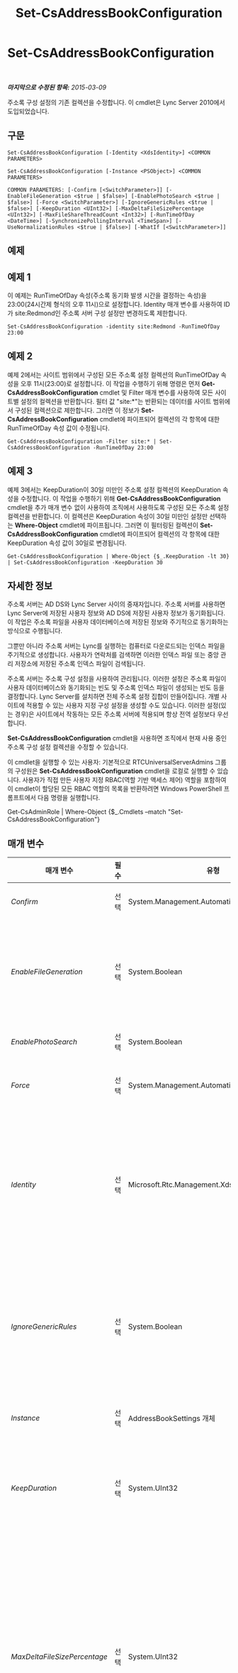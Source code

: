 ﻿---
title: Set-CsAddressBookConfiguration
TOCTitle: Set-CsAddressBookConfiguration
ms:assetid: a700328b-c738-447a-a03c-319852b42240
ms:mtpsurl: https://technet.microsoft.com/ko-kr/library/Gg412784(v=OCS.15)
ms:contentKeyID: 49304647
ms.date: 08/24/2015
mtps_version: v=OCS.15
ms.translationtype: HT
---

# Set-CsAddressBookConfiguration

 

_**마지막으로 수정된 항목:** 2015-03-09_

주소록 구성 설정의 기존 컬렉션을 수정합니다. 이 cmdlet은 Lync Server 2010에서 도입되었습니다.

## 구문

    Set-CsAddressBookConfiguration [-Identity <XdsIdentity>] <COMMON PARAMETERS>

    Set-CsAddressBookConfiguration [-Instance <PSObject>] <COMMON PARAMETERS>

    COMMON PARAMETERS: [-Confirm [<SwitchParameter>]] [-EnableFileGeneration <$true | $false>] [-EnablePhotoSearch <$true | $false>] [-Force <SwitchParameter>] [-IgnoreGenericRules <$true | $false>] [-KeepDuration <UInt32>] [-MaxDeltaFileSizePercentage <UInt32>] [-MaxFileShareThreadCount <Int32>] [-RunTimeOfDay <DateTime>] [-SynchronizePollingInterval <TimeSpan>] [-UseNormalizationRules <$true | $false>] [-WhatIf [<SwitchParameter>]]

## 예제

## 예제 1

이 예제는 RunTimeOfDay 속성(주소록 동기화 발생 시간을 결정하는 속성)을 23:00(24시간제 형식의 오후 11시)으로 설정합니다. Identity 매개 변수를 사용하여 ID가 site:Redmond인 주소록 서버 구성 설정만 변경하도록 제한합니다.

    Set-CsAddressBookConfiguration -identity site:Redmond -RunTimeOfDay 23:00

## 예제 2

예제 2에서는 사이트 범위에서 구성된 모든 주소록 설정 컬렉션의 RunTimeOfDay 속성을 오후 11시(23:00)로 설정합니다. 이 작업을 수행하기 위해 명령은 먼저 **Get-CsAddressBookConfiguration** cmdlet 및 Filter 매개 변수를 사용하여 모든 사이트별 설정의 컬렉션을 반환합니다. 필터 값 "site:\*"는 반환되는 데이터를 사이트 범위에서 구성된 컬렉션으로 제한합니다. 그러면 이 정보가 **Set-CsAddressBookConfiguration** cmdlet에 파이프되어 컬렉션의 각 항목에 대한 RunTimeOfDay 속성 값이 수정됩니다.

    Get-CsAddressBookConfiguration -Filter site:* | Set-CsAddressBookConfiguration -RunTimeOfDay 23:00

## 예제 3

예제 3에서는 KeepDuration이 30일 미만인 주소록 설정 컬렉션의 KeepDuration 속성을 수정합니다. 이 작업을 수행하기 위해 **Get-CsAddressBookConfiguration** cmdlet을 추가 매개 변수 없이 사용하여 조직에서 사용하도록 구성된 모든 주소록 설정 컬렉션을 반환합니다. 이 컬렉션은 KeepDuration 속성이 30일 미만인 설정만 선택하는 **Where-Object** cmdlet에 파이프됩니다. 그러면 이 필터링된 컬렉션이 **Set-CsAddressBookConfiguration** cmdlet에 파이프되어 컬렉션의 각 항목에 대한 KeepDuration 속성 값이 30일로 변경됩니다.

    Get-CsAddressBookConfiguration | Where-Object {$_.KeepDuration -lt 30} | Set-CsAddressBookConfiguration -KeepDuration 30

## 자세한 정보

주소록 서버는 AD DS와 Lync Server 사이의 중재자입니다. 주소록 서버를 사용하면 Lync Server에 저장된 사용자 정보와 AD DS에 저장된 사용자 정보가 동기화됩니다. 이 작업은 주소록 파일을 사용자 데이터베이스에 저장된 정보와 주기적으로 동기화하는 방식으로 수행됩니다.

그뿐만 아니라 주소록 서버는 Lync를 실행하는 컴퓨터로 다운로드되는 인덱스 파일을 주기적으로 생성합니다. 사용자가 연락처를 검색하면 이러한 인덱스 파일 또는 중앙 관리 저장소에 저장된 주소록 인덱스 파일이 검색됩니다.

주소록 서버는 주소록 구성 설정을 사용하여 관리됩니다. 이러한 설정은 주소록 파일이 사용자 데이터베이스와 동기화되는 빈도 및 주소록 인덱스 파일이 생성되는 빈도 등을 결정합니다. Lync Server를 설치하면 전체 주소록 설정 집합이 만들어집니다. 개별 사이트에 적용할 수 있는 사용자 지정 구성 설정을 생성할 수도 있습니다. 이러한 설정(있는 경우)은 사이트에서 작동하는 모든 주소록 서버에 적용되며 항상 전역 설정보다 우선합니다.

**Set-CsAddressBookConfiguration** cmdlet을 사용하면 조직에서 현재 사용 중인 주소록 구성 설정 컬렉션을 수정할 수 있습니다.

이 cmdlet을 실행할 수 있는 사용자: 기본적으로 RTCUniversalServerAdmins 그룹의 구성원은 **Set-CsAddressBookConfiguration** cmdlet을 로컬로 실행할 수 있습니다. 사용자가 직접 만든 사용자 지정 RBAC(역할 기반 액세스 제어) 역할을 포함하여 이 cmdlet이 할당된 모든 RBAC 역할의 목록을 반환하려면 Windows PowerShell 프롬프트에서 다음 명령을 실행합니다.

Get-CsAdminRole | Where-Object {$\_.Cmdlets –match "Set-CsAddressBookConfiguration"}

## 매개 변수


<table>
<colgroup>
<col style="width: 25%" />
<col style="width: 25%" />
<col style="width: 25%" />
<col style="width: 25%" />
</colgroup>
<thead>
<tr class="header">
<th>매개 변수</th>
<th>필수</th>
<th>유형</th>
<th>설명</th>
</tr>
</thead>
<tbody>
<tr class="odd">
<td><p><em>Confirm</em></p></td>
<td><p>선택</p></td>
<td><p>System.Management.Automation.SwitchParameter</p></td>
<td><p>명령을 실행하기 전에 확인 메시지를 표시합니다.</p></td>
</tr>
<tr class="even">
<td><p><em>EnableFileGeneration</em></p></td>
<td><p>선택</p></td>
<td><p>System.Boolean</p></td>
<td><p>True(기본값)로 설정하면 주소록 서버에서 클라이언트가 다운로드할 수 있는 주소록 인덱스 파일을 생성합니다. False로 설정하면 이러한 인덱스 파일이 생성되지 않습니다. 즉, 클라이언트 응용 프로그램에서 연락처를 검색할 때 주소록 웹 쿼리 서비스를 사용해야 합니다.</p></td>
</tr>
<tr class="odd">
<td><p><em>EnablePhotoSearch</em></p></td>
<td><p>선택</p></td>
<td><p>System.Boolean</p></td>
<td><p>True로 설정하면 사용자 사진이 검색 결과에 표시됩니다.</p></td>
</tr>
<tr class="even">
<td><p><em>Force</em></p></td>
<td><p>선택</p></td>
<td><p>System.Management.Automation.SwitchParameter</p></td>
<td><p>명령을 실행할 때 발생할 수 있는 심각하지 않은 오류 메시지를 표시하지 않습니다.</p></td>
</tr>
<tr class="odd">
<td><p><em>Identity</em></p></td>
<td><p>선택</p></td>
<td><p>Microsoft.Rtc.Management.Xds.XdsIdentity</p></td>
<td><p>주소록 설정 컬렉션에 할당할 고유 식별자입니다. 전역 설정을 참조하려면 -Identity global 구문을 사용합니다. 사이트 범위에서 구성된 컬렉션을 참조하려면 -Identity site:Redmond와 유사한 구문을 사용합니다. Identity를 지정할 때 와일드카드 문자를 사용할 수 없습니다.</p>
<p>이 매개 변수를 생략하면 <strong>Set-CsAddressBookConfiguration</strong> cmdlet이 전역 설정을 수정합니다.</p></td>
</tr>
<tr class="even">
<td><p><em>IgnoreGenericRules</em></p></td>
<td><p>선택</p></td>
<td><p>System.Boolean</p></td>
<td><p>주소록 서버에서 전화 번호를 구문 분석할 때 사용되는 일반 정규화 규칙을 무시할지 여부를 나타냅니다. 일반 규칙은 Lync Server에서 기본 제공하는 규칙입니다. 일반 규칙은 변경할 수 없습니다. 그러나 이 속성의 값을 True로 설정하여 주소록 서버에서 이러한 규칙을 무시하고 대신 사용자가 만든 사용자 지정 규칙을 사용하도록 지시할 수 있습니다. 기본값은 False입니다.</p></td>
</tr>
<tr class="odd">
<td><p><em>Instance</em></p></td>
<td><p>선택</p></td>
<td><p>AddressBookSettings 개체</p></td>
<td><p>개별 매개 변수 값을 설정하는 대신 cmdlet에 개체에 대한 참조를 전달할 수 있습니다.</p></td>
</tr>
<tr class="even">
<td><p><em>KeepDuration</em></p></td>
<td><p>선택</p></td>
<td><p>System.UInt32</p></td>
<td><p>주소록 서버에서 변경 파일을 유지하는 시간(일)을 지정합니다. KeepDuration 속성 값보다 오래된 변경 파일은 삭제됩니다. KeepDuration은 1에서 90(포함) 사이의 정수 값으로 설정할 수 있습니다. 기본값은 30일입니다.</p></td>
</tr>
<tr class="odd">
<td><p><em>MaxDeltaFileSizePercentage</em></p></td>
<td><p>선택</p></td>
<td><p>System.UInt32</p></td>
<td><p>Active Directory를 변경(예: Lync Server에 대해 새 사용자를 사용하도록 설정)할 때 주소록 서버에서는 일반적으로 이러한 변경 사항을 업데이트된 정보로만 구성된 파일인 &quot;델타 파일&quot;에 기록합니다. 따라서 Lync는 전체 주소록 파일이 아니라 델타 파일을 다운로드할 수 있습니다. MaxDeltaFileSizePercentage 속성은 델타 파일이 전체 주소록 파일로 통합될 때까지 유지되는 델타 파일의 크기를 결정합니다. 기본적으로 델타 파일이 전체 주소록 파일의 20%를 초과하면 새 주소록 파일이 생성됩니다. 이때 Lync 클라이언트에서 델타 파일이 아니라 전체 파일을 다운로드합니다.</p>
<p>MaxDeltaFileSizePercentage는 1-100(포함) 사이의 백분율 값으로 입력해야 합니다.</p></td>
</tr>
<tr class="even">
<td><p><em>MaxFileShareThreadCount</em></p></td>
<td><p>선택</p></td>
<td><p>System.Int32</p></td>
<td><p>서비스 파일 공유에 연결하는 데 문제가 있을 경우 주소록 서버에서 사용될 수 있는 최대 시스템 리소스 수를 지정합니다. 기본값은 300입니다.</p></td>
</tr>
<tr class="odd">
<td><p><em>RunTimeOfDay</em></p></td>
<td><p>선택</p></td>
<td><p>System.DateTime</p></td>
<td><p>서버에서 새 주소록 파일을 생성하는 시간을 나타냅니다. RunTimeOfDay 속성은 00:00:00이 자정을 나타내고 23:59:00이 오후 11시 59분을 나타내는 24시간제(시간:분:초) 형식을 기반으로 합니다.</p>
<p>기본값은 01:30:00(오후 1시 30분)입니다.</p></td>
</tr>
<tr class="even">
<td><p><em>SynchronizePollingInterval</em></p></td>
<td><p>선택</p></td>
<td><p>System.TimeSpan</p></td>
<td><p>주소록 서버가 정보를 사용자 데이터베이스에 저장된 정보와 동기화하는 빈도를 나타냅니다. SynchronizePollingInterval은 5초(00:00:05)에서 3시간(03:00:00) 사이의 값으로 설정할 수 있습니다. 기본값은 5분(00:05:00)입니다.</p></td>
</tr>
<tr class="odd">
<td><p><em>UseNormalizationRules</em></p></td>
<td><p>선택</p></td>
<td><p>System.Boolean</p></td>
<td><p>주소록 서버가 전화 번호를 검색할 때 전화 정규화 규칙을 사용해야 할지를 나타냅니다. False로 설정하면 전화 번호가 있는 그대로 검색되며, 이러한 번호를 표시할 때 정규화 규칙의 적용 여부는 클라이언트 응용 프로그램에 따라 다릅니다.</p>
<p>기본값은 True입니다.</p></td>
</tr>
<tr class="even">
<td><p><em>WhatIf</em></p></td>
<td><p>선택</p></td>
<td><p>System.Management.Automation.SwitchParameter</p></td>
<td><p>명령을 실제로 실행하지 않고도 명령이 실행될 경우 발생할 수 있는 현상을 설명합니다.</p></td>
</tr>
</tbody>
</table>


## 입력 형식

Microsoft.Rtc.Management.WritableConfig.Settings.AddressBook.AddressBookSettings 개체입니다. **Set-CsAddressBookConfiguration** cmdlet은 주소록 구성 개체의 파이프라인된 입력을 허용합니다.

## 반환 형식

**Set-CsAddressBookConfiguration** cmdlet은 값이나 개체를 반환하지 않습니다. 대신 이 cmdlet은 Microsoft.Rtc.Management.WritableConfig.Settings.AddressBook.AddressBookSettings 개체의 인스턴스를 구성합니다.

## 참고 항목

#### 기타 리소스

[Get-CsAddressBookConfiguration](get-csaddressbookconfiguration.md)  
[New-CsAddressBookConfiguration](new-csaddressbookconfiguration.md)  
[Remove-CsAddressBookConfiguration](remove-csaddressbookconfiguration.md)

